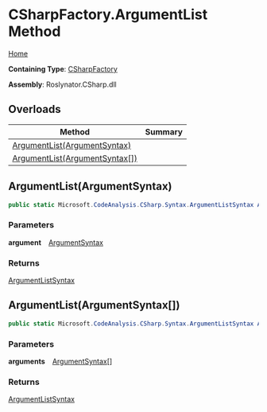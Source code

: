 # CSharpFactory\.ArgumentList Method

[Home](../../../../README.md)

**Containing Type**: [CSharpFactory](../README.md)

**Assembly**: Roslynator\.CSharp\.dll

## Overloads

| Method | Summary |
| ------ | ------- |
| [ArgumentList(ArgumentSyntax)](#Roslynator_CSharp_CSharpFactory_ArgumentList_Microsoft_CodeAnalysis_CSharp_Syntax_ArgumentSyntax_) | |
| [ArgumentList(ArgumentSyntax\[\])](#Roslynator_CSharp_CSharpFactory_ArgumentList_Microsoft_CodeAnalysis_CSharp_Syntax_ArgumentSyntax___) | |

## ArgumentList\(ArgumentSyntax\) <a id="Roslynator_CSharp_CSharpFactory_ArgumentList_Microsoft_CodeAnalysis_CSharp_Syntax_ArgumentSyntax_"></a>

```csharp
public static Microsoft.CodeAnalysis.CSharp.Syntax.ArgumentListSyntax ArgumentList(Microsoft.CodeAnalysis.CSharp.Syntax.ArgumentSyntax argument)
```

### Parameters

**argument** &ensp; [ArgumentSyntax](https://docs.microsoft.com/en-us/dotnet/api/microsoft.codeanalysis.csharp.syntax.argumentsyntax)

### Returns

[ArgumentListSyntax](https://docs.microsoft.com/en-us/dotnet/api/microsoft.codeanalysis.csharp.syntax.argumentlistsyntax)

## ArgumentList\(ArgumentSyntax\[\]\) <a id="Roslynator_CSharp_CSharpFactory_ArgumentList_Microsoft_CodeAnalysis_CSharp_Syntax_ArgumentSyntax___"></a>

```csharp
public static Microsoft.CodeAnalysis.CSharp.Syntax.ArgumentListSyntax ArgumentList(params Microsoft.CodeAnalysis.CSharp.Syntax.ArgumentSyntax[] arguments)
```

### Parameters

**arguments** &ensp; [ArgumentSyntax](https://docs.microsoft.com/en-us/dotnet/api/microsoft.codeanalysis.csharp.syntax.argumentsyntax)\[\]

### Returns

[ArgumentListSyntax](https://docs.microsoft.com/en-us/dotnet/api/microsoft.codeanalysis.csharp.syntax.argumentlistsyntax)

